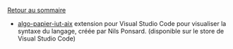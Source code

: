 [Retour au sommaire](README.md)

- [algo-papier-iut-aix](https://github.com/NilsPonsard/algo-papier-iut-aix) extension pour Visual Studio Code pour visualiser la syntaxe du langage, créée par Nils Ponsard. (disponible sur le store de Visual Studio Code)

